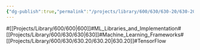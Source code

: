 ```yaml
---
{"dg-publish":true,"permalink":"/projects/library/600/630/630-20/630-20/","noteIcon":"0","created":"2024-01-24T15:24:09.132+09:00","updated":"2024-04-05T18:46:02.328+09:00"}
---
```


#[[Projects/Library/600/600\|600]]#ML_Libraries_and_Implementation#[[Projects/Library/600/630/630\|630]]#Machine_Learning_Frameworks#[[Projects/Library/600/630/630.20/630.20\|630.20]]#TensorFlow



